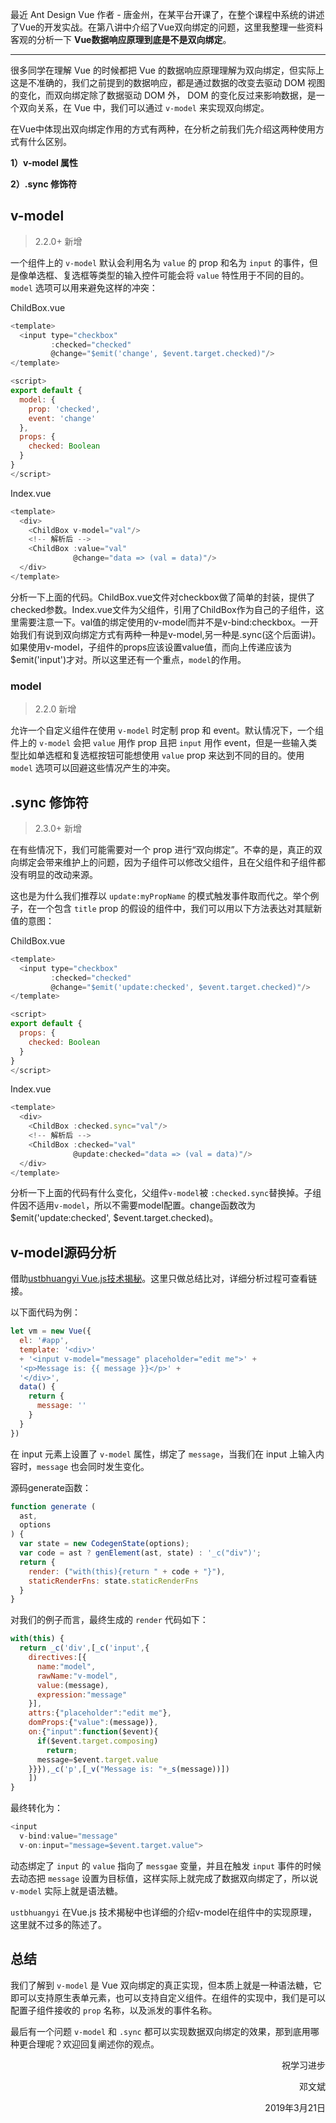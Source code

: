 最近 Ant Design Vue 作者 - 唐金州，在某平台开课了，在整个课程中系统的讲述了Vue的开发实战。在第八讲中介绍了Vue双向绑定的问题，这里我整理一些资料客观的分析一下 **Vue数据响应原理到底是不是双向绑定**。

---

很多同学在理解 Vue 的时候都把 Vue 的数据响应原理理解为双向绑定，但实际上这是不准确的，我们之前提到的数据响应，都是通过数据的改变去驱动 DOM 视图的变化，而双向绑定除了数据驱动 DOM 外， DOM 的变化反过来影响数据，是一个双向关系，在 Vue 中，我们可以通过 `v-model` 来实现双向绑定。

在Vue中体现出双向绑定作用的方式有两种，在分析之前我们先介绍这两种使用方式有什么区别。

**1）v-model 属性**

**2）.sync 修饰符**

## v-model

> 2.2.0+ 新增

一个组件上的 `v-model` 默认会利用名为 `value` 的 prop 和名为 `input` 的事件，但是像单选框、复选框等类型的输入控件可能会将 `value` 特性用于不同的目的。`model` 选项可以用来避免这样的冲突：

ChildBox.vue
```js
<template>
  <input type="checkbox"
         :checked="checked"
         @change="$emit('change', $event.target.checked)"/>
</template>

<script>
export default {
  model: {
    prop: 'checked',
    event: 'change'
  },
  props: {
    checked: Boolean
  }
}
</script>
```

Index.vue
```js
<template>
  <div>
    <ChildBox v-model="val"/>
    <!-- 解析后 -->
    <ChildBox :value="val"
              @change="data => (val = data)"/>
  </div>
</template>
```

分析一下上面的代码。ChildBox.vue文件对checkbox做了简单的封装，提供了checked参数。Index.vue文件为父组件，引用了ChildBox作为自己的子组件，这里需要注意一下。val值的绑定使用的v-model而并不是v-bind:checkbox。一开始我们有说到双向绑定方式有两种一种是v-model,另一种是.sync(这个后面讲)。如果使用v-model，子组件的props应该设置value值，而向上传递应该为$emit('input')才对。所以这里还有一个重点，`model`的作用。

### model

> 2.2.0 新增

允许一个自定义组件在使用 `v-model` 时定制 prop 和 event。默认情况下，一个组件上的 `v-model` 会把 `value` 用作 prop 且把 `input` 用作 event，但是一些输入类型比如单选框和复选框按钮可能想使用 `value` prop 来达到不同的目的。使用 `model` 选项可以回避这些情况产生的冲突。


## .sync 修饰符

> 2.3.0+ 新增

在有些情况下，我们可能需要对一个 prop 进行“双向绑定”。不幸的是，真正的双向绑定会带来维护上的问题，因为子组件可以修改父组件，且在父组件和子组件都没有明显的改动来源。

这也是为什么我们推荐以 `update:myPropName` 的模式触发事件取而代之。举个例子，在一个包含 `title` prop 的假设的组件中，我们可以用以下方法表达对其赋新值的意图：

ChildBox.vue
```javascript
<template>
  <input type="checkbox"
         :checked="checked"
         @change="$emit('update:checked', $event.target.checked)"/>
</template>

<script>
export default {
  props: {
    checked: Boolean
  }
}
</script>
```

Index.vue
```javascript
<template>
  <div>
    <ChildBox :checked.sync="val"/>
    <!-- 解析后 -->
    <ChildBox :checked="val"
              @update:checked="data => (val = data)"/>
  </div>
</template>
```

分析一下上面的代码有什么变化，父组件`v-model`被 `:checked.sync`替换掉。子组件因不适用`v-model`，所以不需要model配置。change函数改为$emit('update:checked', $event.target.checked)。


## v-model源码分析

借助[ustbhuangyi Vue.js技术揭秘](https://ustbhuangyi.github.io/vue-analysis/extend/v-model.html#v-model)。这里只做总结比对，详细分析过程可查看链接。

以下面代码为例：
```javascript
let vm = new Vue({
  el: '#app',
  template: '<div>'
  + '<input v-model="message" placeholder="edit me">' +
  '<p>Message is: {{ message }}</p>' +
  '</div>',
  data() {
    return {
      message: ''
    }
  }
})
```
在 input 元素上设置了 `v-model` 属性，绑定了 `message`，当我们在 input 上输入内容时，`message` 也会同时发生变化。

源码generate函数：

```javascript
function generate (
  ast,
  options
) {
  var state = new CodegenState(options);
  var code = ast ? genElement(ast, state) : '_c("div")';
  return {
    render: ("with(this){return " + code + "}"),
    staticRenderFns: state.staticRenderFns
  }
}
```

对我们的例子而言，最终生成的 `render` 代码如下：

```javascript
with(this) {
  return _c('div',[_c('input',{
    directives:[{
      name:"model",
      rawName:"v-model",
      value:(message),
      expression:"message"
    }],
    attrs:{"placeholder":"edit me"},
    domProps:{"value":(message)},
    on:{"input":function($event){
      if($event.target.composing)
        return;
      message=$event.target.value
    }}}),_c('p',[_v("Message is: "+_s(message))])
    ])
}
```

最终转化为：

```javascript
<input
  v-bind:value="message"
  v-on:input="message=$event.target.value">
```

动态绑定了 `input` 的 `value` 指向了 `messgae` 变量，并且在触发 `input` 事件的时候去动态把 `message` 设置为目标值，这样实际上就完成了数据双向绑定了，所以说 `v-model` 实际上就是语法糖。

`ustbhuangyi` 在Vue.js 技术揭秘中也详细的介绍v-model在组件中的实现原理，这里就不过多的陈述了。

## 总结

我们了解到 `v-model` 是 Vue 双向绑定的真正实现，但本质上就是一种语法糖，它即可以支持原生表单元素，也可以支持自定义组件。在组件的实现中，我们是可以配置子组件接收的 `prop` 名称，以及派发的事件名称。

最后有一个问题 `v-model` 和 `.sync` 都可以实现数据双向绑定的效果，那到底用哪种更合理呢？欢迎回复阐述你的观点。


<p align="right">
祝学习进步
</p>
<p align="right">
邓文斌
</p>
<p align="right">
2019年3月21日
</p>